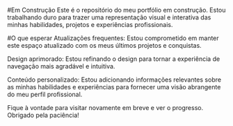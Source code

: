 #Em Construção
Este é o repositório do meu portfólio em construção. Estou trabalhando duro para trazer uma representação visual e interativa das minhas habilidades, projetos e experiências profissionais.

#O que esperar
Atualizações frequentes: Estou comprometido em manter este espaço atualizado com os meus últimos projetos e conquistas.

Design aprimorado: Estou refinando o design para tornar a experiência de navegação mais agradável e intuitiva.

Conteúdo personalizado: Estou adicionando informações relevantes sobre as minhas habilidades e experiências para fornecer uma visão abrangente do meu perfil profissional.

Fique à vontade para visitar novamente em breve e ver o progresso. Obrigado pela paciência!

